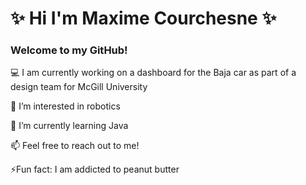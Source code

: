 # ✨ Hi I'm Maxime Courchesne ✨
### Welcome to my GitHub!

💻 I am currently working on a dashboard for the Baja car as part of a design team for McGill University

👀 I’m interested in robotics

🌱 I’m currently learning Java

📫 Feel free to reach out to me!

⚡Fun fact: I am addicted to peanut butter


